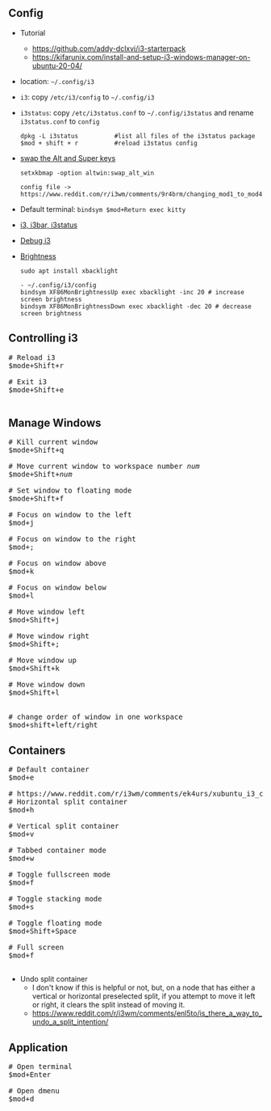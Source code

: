 ## Config
- Tutorial
    - https://github.com/addy-dclxvi/i3-starterpack
    - https://kifarunix.com/install-and-setup-i3-windows-manager-on-ubuntu-20-04/
- location: `~/.config/i3`

- `i3`: copy `/etc/i3/config` to `~/.config/i3`
- `i3status`: copy `/etc/i3status.conf` to `~/.config/i3status` and rename `i3status.conf` to `config`
    ```
    dpkg -L i3status          #list all files of the i3status package
    $mod + shift + r          #reload i3status config
    ```
- [swap the Alt and Super keys](https://www.reddit.com/r/i3wm/comments/bakkpg/can_i_completely_swap_the_alt_and_super_keys/)
    ```
    setxkbmap -option altwin:swap_alt_win

    config file -> https://www.reddit.com/r/i3wm/comments/9r4brm/changing_mod1_to_mod4_tedious/
    ```
- Default terminal: `bindsym $mod+Return exec kitty`
- [i3, i3bar, i3status](https://www.reddit.com/r/i3wm/wiki/faq/i3i3bari3status)
- [Debug i3](https://i3wm.org/docs/debugging.html)

- [Brightness](https://stackoverflow.com/questions/25588367/how-to-control-backlight-by-terminal-command)
    ```
    sudo apt install xbacklight
    
    - ~/.config/i3/config
    bindsym XF86MonBrightnessUp exec xbacklight -inc 20 # increase screen brightness
    bindsym XF86MonBrightnessDown exec xbacklight -dec 20 # decrease screen brightness
    ```

## Controlling i3

<pre>
# Reload i3
$mode+Shift+r

# Exit i3
$mode+Shift+e

</pre>

## Manage Windows
<pre>
# Kill current window
$mode+Shift+q

# Move current window to workspace number <i>num</i>
$mode+Shift+<i>num</i>

# Set window to floating mode
$mode+Shift+f

# Focus on window to the left
$mod+j

# Focus on window to the right
$mod+;

# Focus on window above
$mod+k

# Focus on window below
$mod+l

# Move window left
$mod+Shift+j

# Move window right
$mod+Shift+;

# Move window up
$mod+Shift+k

# Move window down
$mod+Shift+l


# change order of window in one workspace
$mod+shift+left/right
</pre>


## Containers

<pre>
# Default container
$mod+e

# https://www.reddit.com/r/i3wm/comments/ek4urs/xubuntu_i3_cannot_split_windows/
# Horizontal split container
$mod+h

# Vertical split container
$mod+v

# Tabbed container mode
$mod+w

# Toggle fullscreen mode
$mod+f

# Toggle stacking mode
$mod+s

# Toggle floating mode
$mod+Shift+Space

# Full screen
$mod+f    

</pre>

- Undo split container
    - I don't know if this is helpful or not, but, on a node that has either a vertical or horizontal preselected split, if you attempt to move it left or right, it clears the split instead of moving it.
    - https://www.reddit.com/r/i3wm/comments/enl5to/is_there_a_way_to_undo_a_split_intention/


## Application

<pre>
# Open terminal
$mod+Enter

# Open dmenu
$mod+d
</pre>
